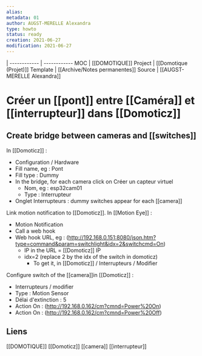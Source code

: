 ```yaml
---
alias:
metadata: 01
author: AUGST-MERELLE Alexandra
type: howto
status: ready
creation: 2021-06-27
modification: 2021-06-27
---
```

 | 
------------ | ------------
MOC | [[DOMOTIQUE]]
Project | [[Domotique (Projet)]]
Template | [[Archive/Notes permanentes]]
Source | [[AUGST-MERELLE Alexandra]]
# Créer un [[pont]] entre [[Caméra]] et [[interrupteur]] dans [[Domoticz]]
## Create bridge between cameras and [[switches]]
In [[Domoticz]] :
- Configuration / Hardware
- Fill name, eg : Pont
- Fill type : Dummy
- In the bridge, for each camera click on Créer un capteur virtuel
  - Nom, eg : esp32cam01
  - Type : Interrupteur
- Onglet Interrupteurs : dummy switches appear for each [[camera]]

Link motion notification to [[Domoticz]]. In [[Motion Eye]] :
- Motion Notification
- Call a web hook
- Web hook URL, eg : (http://192.168.0.151:8080/json.htm?type=command&param=switchlight&idx=2&switchcmd=On)
  - IP in the URL = [[Domoticz]] IP
  - idx=2 (replace 2 by the idx of the switch in domoticz)
    - To get it, in [[Domoticz]] / Interrupteurs / Modifier

Configure switch of the [[camera]]in [[Domoticz]] :
- Interrupteurs / modifier
- Type : Motion Sensor
- Délai d'extinction : 5
- Action On : (http://192.168.0.162/cm?cmnd=Power%20On)
- Action On : (http://192.168.0.162/cm?cmnd=Power%20Off)
## Liens
[[DOMOTIQUE]] [[Domoticz]] [[camera]] [[interrupteur]]